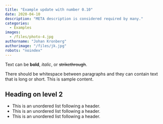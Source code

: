 ```yaml
---
title: "Example update with number 0.10"
date: 2020-04-10
description: "META description is considered required by many."
categories:
  - Examples
images:
  - /files/photo-4.jpg
authorname: "Johan Kronberg"
authorimage: "/files/jk.jpg"
robots: "noindex"
---
```


Text can be **bold**, _italic_, or ~~strikethrough~~.
<!--more-->
There should be whitespace between paragraphs and they can contain text that is long or short. This is sample content.

## Heading on level 2

* This is an unordered list following a header.
* This is an unordered list following a header.
* This is an unordered list following a header.